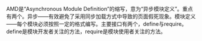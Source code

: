 
AMD是“Asynchronous Module Definition”的缩写，意为“异步模块定义”。重点有两个。异步——有效避免了采用同步加载方式中导致的页面假死现象。模块定义——每个模块必须按照一定的格式编写。主要接口有两个，define与require。define是模块开发者关注的方法，require是模块使用者关注的方法。